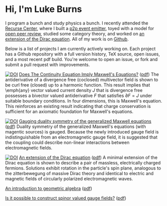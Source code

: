 # Hi, I'm Luke Burns

I program a bunch and study physics a bunch. I recently attended the [Recurse Center](https://recurse.com), where I built a [p2p event emitter](https://github.com/lukeburns/peer-events), toyed with a model for [open peer review](https://github.com/lukeburns/peer-review), studied some category theory, and worked on [an extension of the Dirac equation](https://github.com/lukeburns/dirac). All of my work is on [Github](https://github.com/lukeburns). 

Below is a list of projects I am currently actively working on. Each project has a Github repository with a full version history, TeX source, open issues, and a most recent pdf build. You're welcome to open an issue, or fork and submit a pull request with improvements.

[![DOI](https://zenodo.org/badge/76009967.svg)](https://zenodo.org/badge/latestdoi/76009967) [Does The Continuity Equation Imply Maxwell's Equations?](https://github.com/lukeburns/maxwells-equations) ([pdf](https://github.com/lukeburns/maxwells-equations/blob/master/maxwell.pdf)) The antiderivative of a divergence free (coclosed) multivector field is shown to be curl free (closed) up to a harmonic function. This result implies that \emph{any} vector valued current density $J$ that is divergence free possesses a bivector valued antiderivative $F$ that satisfies $\partial F = J$ under suitable boundary conditions. In four dimensions, this is Maxwell's equation. This reinforces an existing result indicating that charge conservation is sufficient for an axiomatic foundation for Maxwell's equations.

[![DOI](https://zenodo.org/badge/75432221.svg)](https://zenodo.org/badge/latestdoi/75432221) [Gauging duality symmetry of the generalized Maxwell equations](https://github.com/lukeburns/gauge-duality) ([pdf](https://github.com/lukeburns/gauge-duality/blob/master/gauge-duality.pdf))
 Duality symmetry of the generalized Maxwell's equations (with magentic sources) is gauged. Because the newly introduced gauge field is indistinguishable from an electromagnetic gauge field, it is suggested that the coupling could describe non-linear interactions between electromagnetic fields.

[![DOI](https://zenodo.org/badge/69175471.svg)](https://zenodo.org/badge/latestdoi/69175471) [An extension of the Dirac equation](https://github.com/lukeburns/dirac) ([pdf](https://github.com/lukeburns/dirac/blob/master/dirac.pdf))
 A minimal extension of the Dirac equation is shown to describe a pair of massless, electrically charged fermions. Solutions exhibit rotation in the particle's spin plane, analogous to the zitterbewegung of massive Dirac theory and identical to electric and magnetic fields of circularly polarized electromagnetic waves.

[An introduction to geometric algebra](https://github.com/lukeburns/geometric-algebra) ([pdf](https://github.com/lukeburns/geometric-algebra/blob/master/intro.pdf))

[Is it possible to construct spinor valued gauge fields?](https://github.com/lukeburns/spinor-gauge-fields) ([pdf](https://github.com/lukeburns/spinor-gauge-fields/blob/master/fermions.pdf))